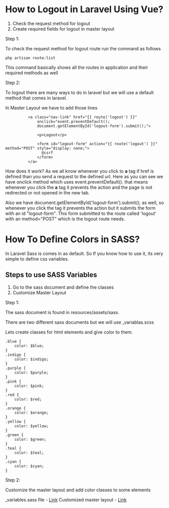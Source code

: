 # How to Logout in Laravel Using Vue?

1. Check the request method for logout
2. Create required fields for logout in master layout

Step 1:

To check the request method for logout route run the command as follows

```
php artisan route:list
```

This command basically shows all the routes in application and their required methods as well

Step 2:

To logout there are many ways to do in laravel but we will use a default method that comes in laravel.

In Master Layout we have to add those lines

```
          <a class="nav-link" href="{{ route('logout') }}"
              onclick="event.preventDefault();
              document.getElementById('logout-form').submit();">

              <p>Logout</p>

              <form id="logout-form" action="{{ route('logout') }}" method="POST" style="display: none;">
                @csrf
              </form>
          </a>
```

How does it work? As we all know whenever you click to **a** tag if href is defined than you send a request to the defined url. Here as you can see we have onclick method which uses event.preventDefault(). that means whenever you click the **a** tag it prevents the action and the page is not redirected or not opened in the new tab.

Also we have document.getElementById('logout-form').submit(); as well, so whenever you click the tag it prevents the action but it submits the form with an id "logout-form". This form submitted to the route called 'logout' with an method="POST" which is the logout route needs.

# How To Define Colors in SASS?

In Laravel Sass is comes in as default. So If you know how to use it, its very simple to define css variables.

## Steps to use SASS Variables

1. Go to the sass document and define the classes
2. Customize Master Layout

Step 1:

The sass document is found in resources/assets/sass.

There are two different sass documents but we will use \_variablas.scss

Lets create classes for html elements and give color to them.

```
.blue {
    color: $blue;
}
.indigo {
    color: $indigo;
}
.purple {
    color: $purple;
}
.pink {
    color: $pink;
}
.red {
    color: $red;
}
.orange {
    color: $orange;
}
.yellow {
    color: $yellow;
}
.green {
    color: $green;
}
.teal {
    color: $teal;
}
.cyan {
    color: $cyan;
}
```

Step 2:

Customize the master layout and add color classes to some elements

\_variables.sass file - [Link](../resources/assets/scss/_variables.scss)
Customized master layout - [Link](../resources/views/layouts/master.blade.php)
